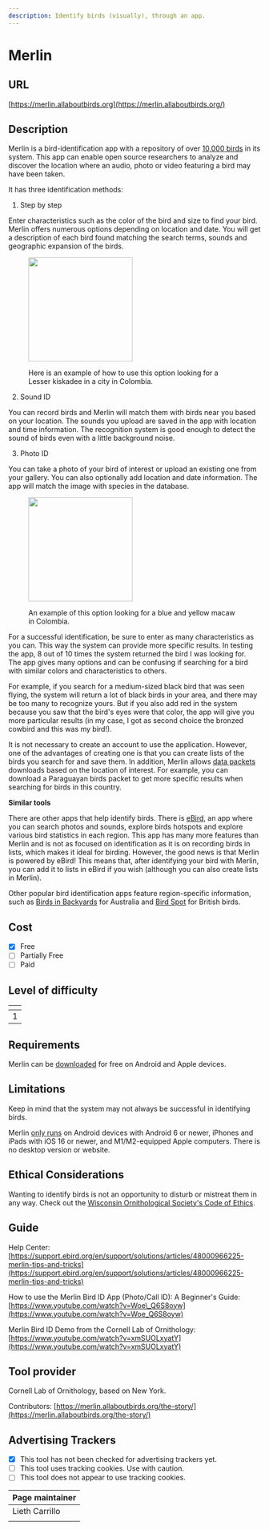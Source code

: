 ```yaml
---
description: Identify birds (visually), through an app.
---
```


# Merlin

## URL

[https://merlin.allaboutbirds.org](https://merlin.allaboutbirds.org/)

## Description

Merlin is a bird-identification app with a repository of over [10,000 birds](https://support.ebird.org/en/support/solutions/articles/48000961587-merlin-bird-id-faqs) in its system. This app can enable open source researchers to analyze and discover the location where an audio, photo or video featuring a bird may have been taken.

It has three identification methods:

1. Step by step

Enter characteristics such as the color of the bird and size to find your bird. Merlin offers numerous options depending on location and date. You will get a description of each bird found matching the search terms, sounds and geographic expansion of the birds.

<div align="left"><figure><img src=".gitbook/assets/WhatsAppVideo2025-04-04at16.02.171-ezgif.com-video-to-gif-converter (1).gif" alt="" width="208"><figcaption><p>Here is an example of how to use this option looking for a Lesser kiskadee in a city in Colombia.</p></figcaption></figure></div>

2. Sound ID

You can record birds and Merlin will match them with birds near you based on your location. The sounds you upload are saved in the app with location and time information. The recognition system is good enough to detect the sound of birds even with a little background noise.

3. Photo ID

You can take a photo of your bird of interest or upload an existing one from your gallery. You can also optionally add location and date information. The app will match the image with species in the database.

<div align="left"><figure><img src=".gitbook/assets/WhatsAppVideo2025-04-04at16.47.231-ezgif.com-video-to-gif-converter.gif" alt="" width="208"><figcaption><p>An example of this option looking for a blue and yellow macaw in Colombia.</p></figcaption></figure></div>

For a successful identification, be sure to enter as many characteristics as you can. This way the system can provide more specific results. In testing the app, 8 out of 10 times the system returned the bird I was looking for. The app gives many options and can be confusing if searching for a bird with similar colors and characteristics to others.&#x20;

For example, if you search for a medium-sized black bird that was seen flying, the system will return a lot of black birds in your area, and there may be too many to recognize yours. But if you also add red in the system because you saw that the bird's eyes were that color, the app will give you more particular results (in my case, I got as second choice the bronzed cowbird and this was my bird!).&#x20;

It is not necessary to create an account to use the application. However, one of the advantages of creating one is that you can create lists of the birds you search for and save them. In addition, Merlin allows [data packets ](https://support.ebird.org/en/support/solutions/articles/48000966223-my-offline-birds?__hstc=75100365.51452a210e378915111e1d498b0f7aab.1742251458388.1747844962673.1748267627622.6&__hssc=75100365.6.1748267627622&__hsfp=4052119064&_gl=1*xlayd4*_gcl_au*MTE5NzM5MjUxMC4xNzQyMjUxNDU0*_ga*MTk4OTY0NDkzOS4xNzQyMjUxNDU1*_ga_QR4NVXZ8BM*czE3NDgyNjYyMzEkbzckZzEkdDE3NDgyNjgwNTckajYwJGwwJGgwJGR4bzhKSmdmcWRIVzF3dXlQYU9XWHNlY2JZSENWY3Z3c1JR&_ga=2.263960904.513365111.1748267626-1989644939.1742251455)downloads based on the location of interest. For example, you can download a Paraguayan birds packet to get more specific results when searching for birds in this country.

**Similar tools**

There are other apps that help identify birds. There is [eBird](https://ebird.org/explore), an app where you can search photos and sounds, explore birds hotspots and explore various bird statistics in each region. This app has many more features than Merlin and is not as focused on identification as it is on recording birds in lists, which makes it ideal for birding. However, the good news is that Merlin is powered by eBird! This means that, after identifying your bird with Merlin, you can add it to lists in eBird if you wish (although you can also create lists in Merlin).

Other popular bird identification apps feature region-specific information, such as [Birds in Backyards](https://www.birdsinbackyards.net/) for Australia and [Bird Spot](https://www.birdspot.co.uk/british-bird-identifier) for British birds.

## Cost

* [x] Free
* [ ] Partially Free
* [ ] Paid

## Level of difficulty

<table><thead><tr><th data-type="rating" data-max="5"></th></tr></thead><tbody><tr><td>1</td></tr></tbody></table>

## Requirements

Merlin can be [downloaded](https://merlin.allaboutbirds.org/download/) for free on Android and Apple devices.

## Limitations

Keep in mind that the system may not always be successful in identifying birds.

Merlin [only runs](https://support.ebird.org/en/support/solutions/articles/48000966221-install-merlin) on Android devices with Android 6 or newer, iPhones and iPads with iOS 16 or newer, and M1/M2-equipped Apple computers. There is no desktop version or website.&#x20;

## Ethical Considerations

Wanting to identify birds is not an opportunity to disturb or mistreat them in any way. Check out the [Wisconsin Ornithological Society's Code of Ethics](https://wsobirds.org/about-wso/code-of-ethics).

## Guide

Help Center: [https://support.ebird.org/en/support/solutions/articles/48000966225-merlin-tips-and-tricks](https://support.ebird.org/en/support/solutions/articles/48000966225-merlin-tips-and-tricks)

How to use the Merlin Bird ID App (Photo/Call ID): A Beginner's Guide: [https://www.youtube.com/watch?v=Woe\_Q6S8oyw](https://www.youtube.com/watch?v=Woe_Q6S8oyw)

Merlin Bird ID Demo from the Cornell Lab of Ornithology: [https://www.youtube.com/watch?v=xmSUOLxyatY](https://www.youtube.com/watch?v=xmSUOLxyatY)

## Tool provider

Cornell Lab of Ornithology, based on New York.

Contributors: [https://merlin.allaboutbirds.org/the-story/](https://merlin.allaboutbirds.org/the-story/)

## Advertising Trackers

* [x] This tool has not been checked for advertising trackers yet.
* [ ] This tool uses tracking cookies. Use with caution.
* [ ] This tool does not appear to use tracking cookies.

| Page maintainer |
| --------------- |
| Lieth Carrillo  |
|                 |
